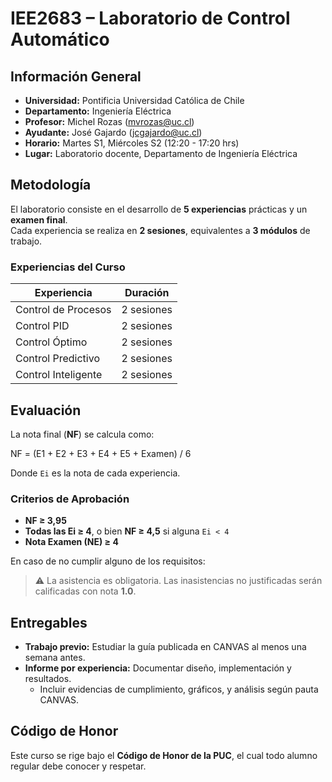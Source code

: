 # IEE2683 – Laboratorio de Control Automático

## Información General

- **Universidad:** Pontificia Universidad Católica de Chile  
- **Departamento:** Ingeniería Eléctrica  
- **Profesor:** Michel Rozas (mvrozas@uc.cl)  
- **Ayudante:** José Gajardo (jcgajardo@uc.cl)  
- **Horario:** Martes S1, Miércoles S2 (12:20 - 17:20 hrs)  
- **Lugar:** Laboratorio docente, Departamento de Ingeniería Eléctrica  

## Metodología

El laboratorio consiste en el desarrollo de **5 experiencias** prácticas y un **examen final**.  
Cada experiencia se realiza en **2 sesiones**, equivalentes a **3 módulos** de trabajo.

### Experiencias del Curso

| Experiencia            | Duración   |
|------------------------|------------|
| Control de Procesos    | 2 sesiones |
| Control PID            | 2 sesiones |
| Control Óptimo         | 2 sesiones |
| Control Predictivo     | 2 sesiones |
| Control Inteligente    | 2 sesiones |

## Evaluación

La nota final (**NF**) se calcula como:

NF = (E1 + E2 + E3 + E4 + E5 + Examen) / 6


Donde `Ei` es la nota de cada experiencia.

### Criterios de Aprobación

- **NF ≥ 3,95**
- **Todas las Ei ≥ 4**, o bien **NF ≥ 4,5** si alguna `Ei < 4`
- **Nota Examen (NE) ≥ 4**

En caso de no cumplir alguno de los requisitos:


> ⚠️ La asistencia es obligatoria. Las inasistencias no justificadas serán calificadas con nota **1.0**.

## Entregables

- **Trabajo previo:** Estudiar la guía publicada en CANVAS al menos una semana antes.
- **Informe por experiencia:** Documentar diseño, implementación y resultados.
  - Incluir evidencias de cumplimiento, gráficos, y análisis según pauta CANVAS.

## Código de Honor

Este curso se rige bajo el **Código de Honor de la PUC**, el cual todo alumno regular debe conocer y respetar.

